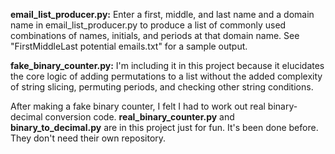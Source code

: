 **email_list_producer.py:** Enter a first, middle, and last name and a domain name in email_list_producer.py to produce 
a list of commonly used combinations of names, initials, and periods at that domain name. See "FirstMiddleLast 
potential emails.txt" for a sample output.

**fake_binary_counter.py:** I'm including it in this project because it elucidates the core logic of adding 
permutations to a list without the added complexity of string slicing, permuting periods, and checking other string
conditions.

After making a fake binary counter, I felt I had to work out real binary-decimal conversion code. 
**real_binary_counter.py** and **binary_to_decimal.py** are in this project just for fun. It's been done before. They
 don't need their own repository.